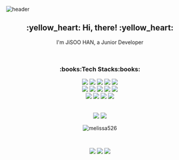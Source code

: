 ![header](https://capsule-render.vercel.app/api?type=wave&height=200&color=f1e1a6&text=didue)

<h2 align="center">:yellow_heart: Hi, there! :yellow_heart:</h2>
<p align="center">I'm JiSOO HAN, a Junior Developer</p>
<br/>
<h3 align="center">:books:Tech Stacks:books:</h3>
<p align="center">
  <img src="https://img.shields.io/badge/JAVA-81bf6b"/>
  <img src="https://img.shields.io/badge/Javascript-fbe946"/>
  <img src="https://img.shields.io/badge/Nodejs-fbe946"/>
  <img src="https://img.shields.io/badge/PostgresQL-3d80bb"/>
  <img src="https://img.shields.io/badge/MariaDB-3d80bb"/> <br/>
  <img src="https://img.shields.io/badge/Spring-81bf6b"/>
  <img src="https://img.shields.io/badge/SpringBoot-81bf6b"/>
  <img src="https://img.shields.io/badge/TypeScript-fbe946"/>
  <img src="https://img.shields.io/badge/React-fbe946"/>
  <img src="https://img.shields.io/badge/Oracle-3d80bb"/> <br/>
  <img src="https://img.shields.io/badge/HTML-e88753"/>
  <img src="https://img.shields.io/badge/CSS-e88753"/>
  <img src="https://img.shields.io/badge/Git-585858"/>
  <img src="https://img.shields.io/badge/SVN-585858"/> <br/>
  <br/><br/>
  <img src="https://img.shields.io/badge/AWS-3b95c9"/>
  <img src="https://img.shields.io/badge/Go-3b95c9"/>
</p>
<p align="center">
  <img align="center" src="https://github-readme-stats.vercel.app/api/top-langs/?username=melissa526&layout=compact&hide=html" alt="melissa526" />
</p>
<br/>
<p align="center">
  <img src="https://img.shields.io/badge/Tistory-52b08d?style=for-the-badge&logo=Tidal&logoColor=white&link=https://fascinate-zsoo.tistory.com/"/>
  <img src="https://img.shields.io/badge/Instagram-d34e62?style=for-the-badge&logo=Instagram&logoColor=white&link=https://www.instagram.com/d_diue"/>
  <img src="https://img.shields.io/badge/Gmail-c2523f?style=for-the-badge&logo=Gmail&logoColor=white&link=jisoo.han107@gmail.com"/>
</p>

  
</p>

